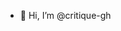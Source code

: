 - 👋 Hi, I’m @critique-gh

<!---
critique-gh/critique-gh is a ✨ special ✨ repository because its `README.md` (this file) appears on your GitHub profile.
You can click the Preview link to take a look at your changes.
--->
